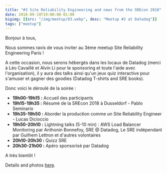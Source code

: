 ```yaml
---
title: "#3 Site Reliability Engineering and news from the SREcon 2018"
date: 2018-09-19T19:00:00-01:00
bigimg: [{src: "/img/meetup/03.webp", desc: "Meetup #3 at Datadog"}]
tags: ["meetup"]
---
```

Bonjour à tous,

Nous sommes ravis de vous inviter au 3ème meetup Site Reliability Engineering Paris !

A cette occasion, nous serons hébergés dans les locaux de Datadog (merci à Léo Cavaillé et Alvin Li pour le sponsoring et toute l'aide avec l'organisation), il y aura des talks ainsi qu'un jeux quiz interactive pour s'amuser et gagner des goodies (Datadog T-shirts and SRE books).

<!--more-->

Donc voici le déroulé de la soirée :

* **19h00-19h15 :** Accueil des participants
* **19h15-19h35 :** Résumé de la SREcon 2018 à Dusseldorf - Pablo Seminario
* **19h35-19h50 :** Aborder la production comme un Site Reliability Engineer - Lucas Dicioccio
* **19h50-20h10 :** Lightning talks (5-10 min) : AWS Load Balancer Monitoring par Anthonin Bonnefoy, SRE @ Datadog, Le SRE indépendant par Guilhem Lettron et d'autres volontaires
* **20h10-20h30 :** Quizz SRE
* **20h30-21h00 :** Apéro sponsorisé par Datadog

A très bientôt !

Details and photos [here](https://www.meetup.com/Site-Reliability-Engineering-Paris/events/254578346/).
